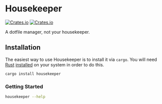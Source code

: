# Housekeeper

[![Crates.io](https://img.shields.io/crates/v/housekeeper.svg)](https://crates.io/crates/housekeeper)
[![Crates.io](https://img.shields.io/crates/l/housekeeper.svg)](https://github.com/maxdeviant/housekeeper/blob/master/LICENSE)

A dotfile manager, not your housekeeper.

## Installation

The easiest way to use Housekeeper is to install it via `cargo`. You will need [Rust](https://www.rust-lang.org/) [installed](https://www.rust-lang.org/tools/install) on your system in order to do this.

```sh
cargo install housekeeper
```

### Getting Started

```sh
housekeeper --help
```
